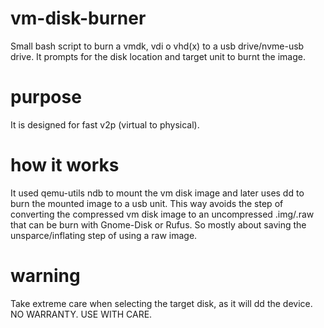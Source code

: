 # vm-disk-burner
Small bash script to burn a vmdk, vdi o vhd(x) to a usb drive/nvme-usb drive.
It prompts for the disk location and target unit to burnt the image.

# purpose
It is designed for fast v2p (virtual to physical).

# how it works
It used qemu-utils ndb to mount the vm disk image and later uses dd to burn the mounted image to a usb unit.
This way avoids the step of converting the compressed vm disk image to an uncompressed .img/.raw that can be burn
with Gnome-Disk or Rufus. So mostly about saving the unsparce/inflating step of using a raw image. 

# warning
Take extreme care when selecting the target disk, as it will dd the device.
NO WARRANTY. USE WITH CARE.